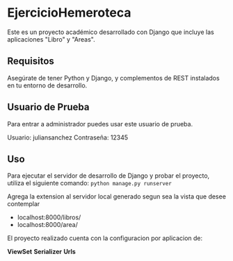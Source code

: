 # EjercicioHemeroteca

Este es un proyecto académico desarrollado con Django que incluye las aplicaciones "Libro" y "Areas".

## Requisitos

Asegúrate de tener Python y Django, y complementos de REST instalados en tu entorno de desarrollo.

## Usuario de Prueba
Para entrar a administrador puedes usar este usuario de prueba.

Usuario: juliansanchez
Contraseña: 12345

## Uso
Para ejecutar el servidor de desarrollo de Django y probar el proyecto, utiliza el siguiente comando:
```python manage.py runserver```

Agrega la extension al servidor local generado segun sea la vista que desee contemplar

* localhost:8000/libros/
* localhost:8000/area/

El proyecto realizado cuenta con la configuracion por aplicacion de:

**ViewSet**
**Serializer**
**Urls**



